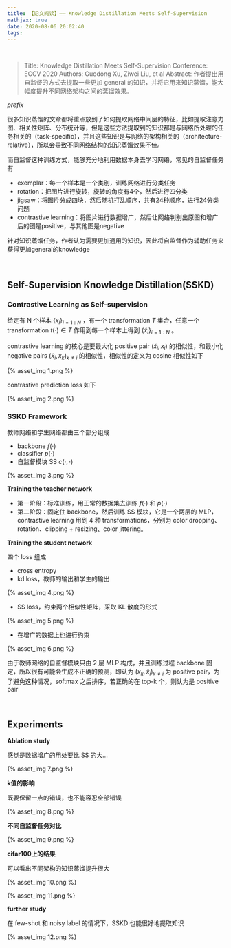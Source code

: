 ```yaml
---
title: 【论文阅读】—— Knowledge Distillation Meets Self-Supervision
mathjax: true
date: 2020-08-06 20:02:40
tags:
---
```


<br>

>Title: Knowledge Distillation Meets Self-Supervision
>Conference: ECCV 2020
>Authors: Guodong Xu, Ziwei Liu, et al
>Abstract: 作者提出用自监督的方式去提取一些更加 general 的知识，并将它用来知识蒸馏，能大幅度提升不同网络架构之间的蒸馏效果。

<!--more--> 

*prefix*

很多知识蒸馏的文章都将重点放到了如何提取网络中间层的特征，比如提取注意力图、相关性矩阵、分布统计等，但是这些方法提取到的知识都是与网络所处理的任务相关的（task-specific），并且这些知识是与网络的架构相关的（architecture-relative），所以会导致不同网络结构的知识蒸馏效果不佳。

而自监督这种训练方式，能够充分地利用数据本身去学习网络，常见的自监督任务有

- exemplar：每一个样本是一个类别，训练网络进行分类任务
- rotation：把图片进行旋转，旋转的角度有4个，然后进行四分类
- jigsaw：将图片分成四块，然后随机打乱顺序，共有24种顺序，进行24分类问题
- contrastive learning：将图片进行数据增广，然后让网络判别出原图和增广后的图是positive，与其他图是negative

针对知识蒸馏任务，作者认为需要更加通用的知识，因此将自监督作为辅助任务来获得更加general的knowledge

<br>

## Self-Supervision Knowledge Distillation(SSKD)

### Contrastive Learning as Self-supervision

给定有 N 个样本 $\{x_i\}_{i=1:N}$ ，有一个 transformation $T$ 集合，任意一个 transformation $t(\cdot) \in T$ 作用到每一个样本上得到 $\{\tilde{x}_i\}_{i=1:N}$ 。

contrastive learning 的核心是要最大化 positive pair $(\tilde{x}_i, x_i)$ 的相似性，和最小化 negative pairs $(\tilde{x}_i, x_k)_{k\neq i}$ 的相似性，相似性的定义为 cosine 相似性如下

{% asset_img 1.png %}

contrastive prediction loss 如下

{% asset_img 2.png %}

### SSKD Framework

教师网络和学生网络都由三个部分组成

- backbone $f(\cdot)$
- classifier $p(\cdot)$
- 自监督模块 SS $c(\cdot,\cdot)$

{% asset_img 3.png %}

**Training the teacher network**

- 第一阶段：标准训练，用正常的数据集去训练 $f(\cdot)$ 和 $p(\cdot)$
- 第二阶段：固定住 backbone，然后训练 SS 模块，它是一个两层的 MLP，contrastive learning 用到 4 种 transformations，分别为 color dropping、rotation、clipping + resizing、color jittering。

**Training the student network**

四个 loss 组成

- cross entropy
- kd loss，教师的输出和学生的输出

{% asset_img 4.png %}

- SS loss，约束两个相似性矩阵，采取 KL 散度的形式

{% asset_img 5.png %}

- 在增广的数据上也进行约束

{% asset_img 6.png %}

由于教师网络的自监督模块只由 2 层 MLP 构成，并且训练过程 backbone 固定，所以很有可能会生成不正确的预测，即认为 $(x_k,\tilde{x}_i)_{k\neq i}$ 为 positive pair，为了避免这种情况，softmax 之后排序，若正确的在 top-k 个，则认为是 positive pair

<br>

## Experiments

**Ablation study**

感觉是数据增广的用处要比 SS 的大...

{% asset_img 7.png %}

**k值的影响**

既要保留一点的错误，也不能容忍全部错误

{% asset_img 8.png %}

**不同自监督任务对比**

{% asset_img 9.png %}

**cifar100上的结果**

可以看出不同架构的知识蒸馏提升很大

{% asset_img 10.png %}

{% asset_img 11.png %}

**further study**

在 few-shot 和 noisy label 的情况下，SSKD 也能很好地提取知识

{% asset_img 12.png %}